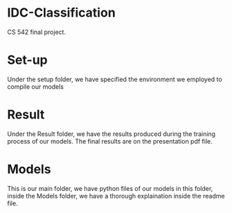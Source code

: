 # IDC-Classification
CS 542 final project.

# Set-up
Under the setup folder, we have specified the environment we employed to compile our models

# Result
Under the Result folder, we have the results produced during the training process of our models. The final results are on the presentation pdf file.

# Models
This is our main folder, we have python files of our models in this folder, inside the Models folder, we have a thorough explaination inside the readme file.
